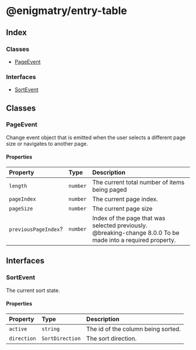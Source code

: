 # @enigmatry/entry-table

## Index

### Classes

- [PageEvent](API.md#pageevent)

### Interfaces

- [SortEvent](API.md#sortevent)

## Classes

### PageEvent

Change event object that is emitted when the user selects a
different page size or navigates to another page.

#### Properties

| Property             | Type     | Description                                                                                                      |
| :------------------- | :------- | :--------------------------------------------------------------------------------------------------------------- |
| `length`             | `number` | The current total number of items being paged                                                                    |
| `pageIndex`          | `number` | The current page index.                                                                                          |
| `pageSize`           | `number` | The current page size                                                                                            |
| `previousPageIndex`? | `number` | Index of the page that was selected previously.<br />@breaking-change 8.0.0 To be made into a required property. |

## Interfaces

### SortEvent

The current sort state.

#### Properties

| Property    | Type            | Description                        |
| :---------- | :-------------- | :--------------------------------- |
| `active`    | `string`        | The id of the column being sorted. |
| `direction` | `SortDirection` | The sort direction.                |
